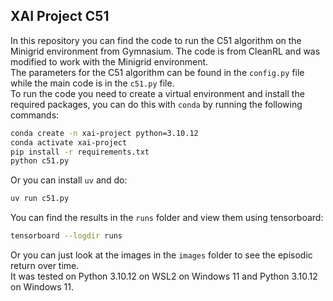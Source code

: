 ## XAI Project C51
In this repository you can find the code to run the C51 algorithm on the Minigrid environment from Gymnasium. The code is from CleanRL and was modified to work with the Minigrid environment. \
The parameters for the C51 algorithm can be found in the `config.py` file while the main code is in the `c51.py` file. \
To run the code you need to create a virtual environment and install the required packages, you can do this with `conda` by running the following commands:
```bash
conda create -n xai-project python=3.10.12
conda activate xai-project
pip install -r requirements.txt
python c51.py
```
Or you can install `uv` and do:
```bash
uv run c51.py
```
You can find the results in the `runs` folder and view them using tensorboard:
```bash
tensorboard --logdir runs
```
Or you can just look at the images in the `images` folder to see the episodic return over time. \
It was tested on Python 3.10.12 on WSL2 on Windows 11 and Python 3.10.12 on Windows 11.